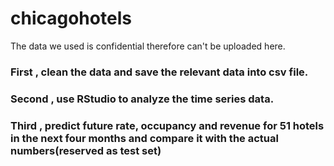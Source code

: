 # chicagohotels
The data we used is confidential therefore can't be uploaded here.

### First  , clean the data and save the relevant data into csv file.
### Second , use RStudio to analyze the time series data.
### Third  , predict future rate, occupancy and revenue for 51 hotels in the next four months and compare it with the actual numbers(reserved as test set)

